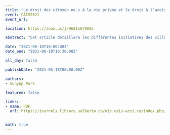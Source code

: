 ```yaml
---
title: "Le droit des citoyen.ne.s à la vie privée et le droit à l'accès à l'information dans les villes intelligentes : évaluation de l'initiative « ville intelligente » de l’ouest de Baltimore"
event: CAIS2021
event_url:

location: https://zoom.us/j/96815079086

abstract: "Cet article détaillera les différentes initiatives des villes intelligentes dans l'ouest de Baltimore et évaluera différentes approches pour garantir le droit à la vie privée et le droit à l'accès à l'information des communautés de personnes autochtones, noires et de couleur (PANDC) à faible revenu. Après avoir évalué ces approches, cet article propose des recommandations pour faciliter le droit à la vie privée et le droit à l'accès à l'information dans les communautés à faible revenu."

date: "2021-06-10T10:00:00Z"
date_end: "2021-06-10T10:30:00Z"

all_day: false

publishDate: "2021-05-18T00:00:00Z"

authors:
- Sunyup Park

featured: false

links:
- name: PDF
  url: https://journals.library.ualberta.ca/ojs.cais-acsi.ca/index.php/cais-asci/article/view/1198/1034


math: true
---
```

